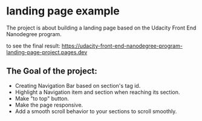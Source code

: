 # landing page example

The project is about building a landing page based on the Udacity Front End Nanodegree program.

to see the final result: https://udacity-front-end-nanodegree-program-landing-page-project.pages.dev

## The Goal of the project:

- Creating Navigation Bar based on section's tag id.
- Highlight a Navigation item and section when reaching its section.
- Make "to top" button.
- Make the page responsive.
- Add a smooth scroll behavior to your sections to scroll smoothly.

